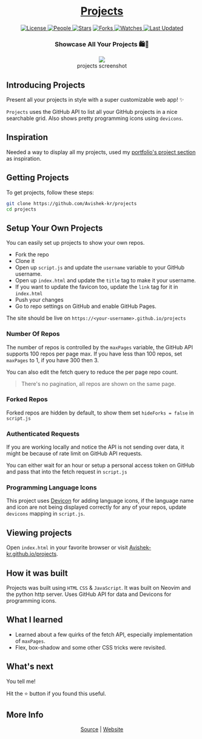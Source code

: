 <div align = "center">

<h1><a href="https://Avishek-kr.github.io/projects">Projects</a></h1>

<a href="https://github.com/Avishek-kr/projects/blob/main/LICENSE">
<img alt="License" src="https://img.shields.io/github/license/Avishek-kr/projects?style=flat&color=eee&label="> </a>

<a href="https://github.com/Avishek-kr/projects/graphs/contributors">
<img alt="People" src="https://img.shields.io/github/contributors/Avishek-kr/projects?style=flat&color=ffaaf2&label=People"> </a>

<a href="https://github.com/Avishek-kr/projects/stargazers">
<img alt="Stars" src="https://img.shields.io/github/stars/Avishek-kr/projects?style=flat&color=98c379&label=Stars"></a>

<a href="https://github.com/Avishek-kr/projects/network/members">
<img alt="Forks" src="https://img.shields.io/github/forks/Avishek-kr/projects?style=flat&color=66a8e0&label=Forks"> </a>

<a href="https://github.com/Avishek-kr/projects/watchers">
<img alt="Watches" src="https://img.shields.io/github/watchers/Avishek-kr/projects?style=flat&color=f5d08b&label=Watches"> </a>

<a href="https://github.com/Avishek-kr/projects/pulse">
<img alt="Last Updated" src="https://img.shields.io/github/last-commit/Avishek-kr/projects?style=flat&color=e06c75&label="> </a>

<h3>Showcase All Your Projects 🛍️🎇</h3>

<figure>
  <img src="https://github-production-user-asset-6210df.s3.amazonaws.com/23341110/271813938-9ca25a3b-a0e4-4df2-a350-a7b4a497a4c5.png" />

  <br/>
  <figcaption>projects screenshot</figcaption>
</figure>

</div>

## Introducing Projects

Present all your projects in style with a super customizable web app! ✨

`Projects` uses the GitHub API to list all your GitHub projects in a nice searchable grid.
Also shows pretty programming icons using `devicons`.

## Inspiration

Needed a way to display all my projects, used my [portfolio's project section](https://Avishek-kr.github.io/#projects) as inspiration.

## Getting Projects

To get projects, follow these steps:

```bash
git clone https://github.com/Avishek-kr/projects
cd projects
```

## Setup Your Own Projects

You can easily set up projects to show your own repos.

- Fork the repo
- Clone it
- Open up `script.js` and update the `username` variable to your GitHub username.
- Open up `index.html` and update the `title` tag to make it your username.
- If you want to update the favicon too, update the `link` tag for it in `index.html`
- Push your changes
- Go to repo settings on GitHub and enable GitHub Pages.

The site should be live on `https://<your-username>.github.io/projects`

### Number Of Repos

The number of repos is controlled by the `maxPages` variable, the GitHub API supports 100 repos per page max.
If you have less than 100 repos, set `maxPages` to 1, if you have 300 then 3.

You can also edit the fetch query to reduce the per page repo count.
> There's no pagination, all repos are shown on the same page.

### Forked Repos

Forked repos are hidden by default, to show them set `hideForks = false` in `script.js`

### Authenticated Requests

If you are working locally and notice the API is not sending over data, it might be because of rate limit on GitHub API requests.

You can either wait for an hour or setup a personal access token on GitHub and pass that into the fetch request in `script.js`

### Programming Language Icons

This project uses [Devicon](https://devicon.dev/) for adding language icons, if the language name and icon are not being
displayed correctly for any of your repos, update `devicons` mapping in `script.js`.

## Viewing projects

Open `index.html` in your favorite browser or visit [Avishek-kr.github.io/projects](https://Avishek-kr.github.io/projects).

## How it was built

Projects was built using `HTML` `CSS` & `JavaScript`.
It was built on Neovim and the python http server.
Uses GitHub API for data and Devicons for programming icons.

## What I learned

- Learned about a few quirks of the fetch API, especially implementation of `maxPages`.
- Flex, box-shadow and some other CSS tricks were revisited.

## What's next

You tell me!

Hit the ⭐ button if you found this useful.

## More Info

<div align="center">

<a href="https://github.com/Avishek-kr/projects">Source</a> | <a href="https://Avishek-kr.github.io/projects">Website</a>

</div>
